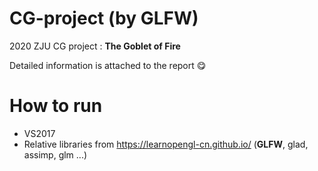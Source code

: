 # CG-project (by GLFW)
2020 ZJU CG project : **The Goblet of Fire**

Detailed information is attached to the report 😋

# How to run
- VS2017
- Relative libraries from https://learnopengl-cn.github.io/  (**GLFW**, glad, assimp, glm ...)
